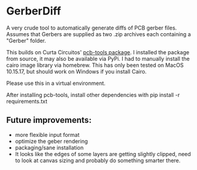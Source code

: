 # GerberDiff

A very crude tool to automatically generate diffs of PCB gerber files. Assumes that Gerbers are supplied as two .zip archives each containing a "Gerber" folder. 

This builds on Curta Circuitos' [pcb-tools package](https://github.com/curtacircuitos/pcb-tools). I installed the package from source, it may also be available via PyPi. I had to manually install the cairo image library via homebrew.  This has only been tested on MacOS 10.15.17, but should work on Windows if you install Cairo.

Please use this in a virtual environment.

After installing pcb-tools, install other dependencies with pip install -r requirements.txt

## Future improvements:
- more flexible input format
- optimize the geber rendering 
- packaging/sane installation
- It looks like the edges of some layers are getting slightly clipped, need to look at canvas sizing and probably do something smarter there.